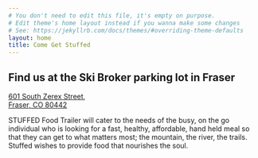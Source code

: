 ```yaml
---
# You don't need to edit this file, it's empty on purpose.
# Edit theme's home layout instead if you wanna make some changes
# See: https://jekyllrb.com/docs/themes/#overriding-theme-defaults
layout: home
title: Come Get Stuffed
---
```

<!-- ## Welcome to STUFFED! -->

## Find us at the __Ski Broker parking lot__ in Fraser
[601 South Zerex Street](https://goo.gl/maps/8BSRw6Yc9oz), 
<br />
[Fraser, CO 80442](https://goo.gl/maps/8BSRw6Yc9oz)

STUFFED Food Trailer will cater to the needs of the busy, on the go individual who is looking for a fast, healthy, affordable, hand held meal so that they can get to what matters most; the mountain, the river, the trails. Stuffed wishes to provide food that nourishes the&nbsp;soul.

